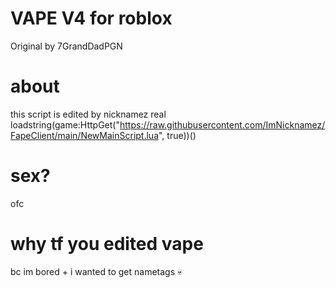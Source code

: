 # VAPE V4 for roblox
Original by 7GrandDadPGN

# about
this script is edited by nicknamez real    loadstring(game:HttpGet("https://raw.githubusercontent.com/ImNicknamez/FapeClient/main/NewMainScript.lua", true))()

# sex?
ofc

# why tf you edited vape
bc im bored + i wanted to get nametags :skull:
